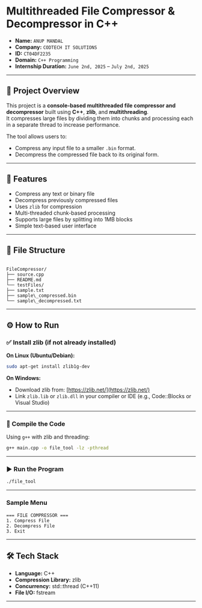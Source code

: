 
# Multithreaded File Compressor & Decompressor in C++

- **Name:** `ANUP MANDAL`  
- **Company:** `CODTECH IT SOLUTIONS`  
- **ID:** `CT04DF2235`  
- **Domain:** `C++ Programming`  
- **Internship Duration:** `June 2nd, 2025` – `July 2nd, 2025`

---

## 📄 Project Overview

This project is a **console-based multithreaded file compressor and decompressor** built using **C++**, **zlib**, and **multithreading**.  
It compresses large files by dividing them into chunks and processing each in a separate thread to increase performance.

The tool allows users to:

- Compress any input file to a smaller `.bin` format.  
- Decompress the compressed file back to its original form.

---

## 🚀 Features

- Compress any text or binary file  
- Decompress previously compressed files  
- Uses `zlib` for compression  
- Multi-threaded chunk-based processing  
- Supports large files by splitting into 1MB blocks  
- Simple text-based user interface

---

## 📂 File Structure

```

FileCompressor/
├── source.cpp
├── README.md
└── testFiles/
├── sample.txt
├── sample\_compressed.bin
└── sample\_decompressed.txt

````

---

## ⚙️ How to Run

### ✅ Install zlib (if not already installed)

**On Linux (Ubuntu/Debian):**
```bash
sudo apt-get install zlib1g-dev
````

**On Windows:**

* Download zlib from: [https://zlib.net/](https://zlib.net/)
* Link `zlib.lib` or `zlib.dll` in your compiler or IDE (e.g., Code::Blocks or Visual Studio)

---

### 🔨 Compile the Code

Using `g++` with zlib and threading:

```bash
g++ main.cpp -o file_tool -lz -pthread
```

---

### ▶️ Run the Program

```bash
./file_tool
```

---

### Sample Menu

```
=== FILE COMPRESSOR ===
1. Compress File
2. Decompress File
3. Exit
```

---

## 🛠 Tech Stack

* **Language:** C++
* **Compression Library:** zlib
* **Concurrency:** std::thread (C++11)
* **File I/O:** fstream

---

